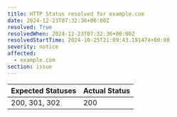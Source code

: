 ```yaml
---
title: HTTP Status resolved for example.com
date: 2024-12-23T07:32:36+00:00Z
resolved: True
resolvedWhen: 2024-12-23T07:32:36+00:00Z
resolvedStartTime: 2024-10-25T21:09:43.191474+00:00
severity: notice
affected:
  - example.com
section: issue
---
```


| Expected Statuses | Actual Status  |
|-------------------|----------------|
| 200, 301, 302 | 200 |
